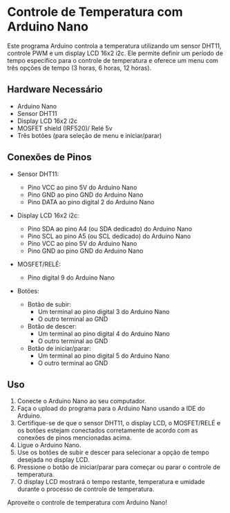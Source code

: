# Controle de Temperatura com Arduino Nano

Este programa Arduino controla a temperatura utilizando um sensor DHT11, controle PWM e um display LCD 16x2 i2c. Ele permite definir um período de tempo específico para o controle de temperatura e oferece um menu com três opções de tempo (3 horas, 6 horas, 12 horas).

## Hardware Necessário

- Arduino Nano
- Sensor DHT11
- Display LCD 16x2 i2c
- MOSFET shield (IRF520)/ Relé 5v
- Três botões (para seleção de menu e iniciar/parar)

## Conexões de Pinos

- Sensor DHT11:
  - Pino VCC ao pino 5V do Arduino Nano
  - Pino GND ao pino GND do Arduino Nano
  - Pino DATA ao pino digital 2 do Arduino Nano

- Display LCD 16x2 i2c:
  - Pino SDA ao pino A4 (ou SDA dedicado) do Arduino Nano
  - Pino SCL ao pino A5 (ou SCL dedicado) do Arduino Nano
  - Pino VCC ao pino 5V do Arduino Nano
  - Pino GND ao pino GND do Arduino Nano

- MOSFET/RELÉ:
  - Pino digital 9 do Arduino Nano

- Botões:
  - Botão de subir:
    - Um terminal ao pino digital 3 do Arduino Nano
    - O outro terminal ao GND
  - Botão de descer:
    - Um terminal ao pino digital 4 do Arduino Nano
    - O outro terminal ao GND
  - Botão de iniciar/parar:
    - Um terminal ao pino digital 5 do Arduino Nano
    - O outro terminal ao GND

## Uso

1. Conecte o Arduino Nano ao seu computador.
2. Faça o upload do programa para o Arduino Nano usando a IDE do Arduino.
3. Certifique-se de que o sensor DHT11, o display LCD, o MOSFET/RELÉ e os botões estejam conectados corretamente de acordo com as conexões de pinos mencionadas acima.
4. Ligue o Arduino Nano.
5. Use os botões de subir e descer para selecionar a opção de tempo desejada no display LCD.
6. Pressione o botão de iniciar/parar para começar ou parar o controle de temperatura.
7. O display LCD mostrará o tempo restante, temperatura e umidade durante o processo de controle de temperatura.

Aproveite o controle de temperatura com Arduino Nano!
